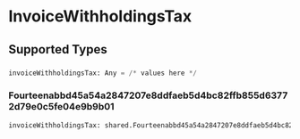 # InvoiceWithholdingsTax


## Supported Types

### 

```python
invoiceWithholdingsTax: Any = /* values here */
```

### Fourteenabbd45a54a2847207e8ddfaeb5d4bc82ffb855d63772d79e0c5fe04e9b9b01

```python
invoiceWithholdingsTax: shared.Fourteenabbd45a54a2847207e8ddfaeb5d4bc82ffb855d63772d79e0c5fe04e9b9b01 = /* values here */
```


